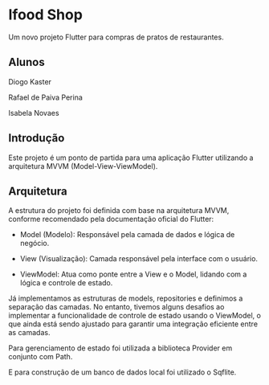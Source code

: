 # Ifood Shop

Um novo projeto Flutter para compras de pratos de restaurantes.

## Alunos

Diogo Kaster

Rafael de Paiva Perina

Isabela Novaes

## Introdução

Este projeto é um ponto de partida para uma aplicação Flutter utilizando a arquitetura MVVM (Model-View-ViewModel).

## Arquitetura

A estrutura do projeto foi definida com base na arquitetura MVVM, conforme recomendado pela documentação oficial do Flutter:

- Model (Modelo): Responsável pela camada de dados e lógica de negócio.

- View (Visualização): Camada responsável pela interface com o usuário.

- ViewModel: Atua como ponte entre a View e o Model, lidando com a lógica e controle de estado.

Já implementamos as estruturas de models, repositories e definimos a separação das camadas. No entanto, tivemos alguns desafios ao implementar a funcionalidade de controle de estado usando o ViewModel, o que ainda está sendo ajustado para garantir uma integração eficiente entre as camadas.

Para gerenciamento de estado foi utilizada a biblioteca Provider em conjunto com Path.

E para construção de um banco de dados local foi utilizado o Sqflite.
